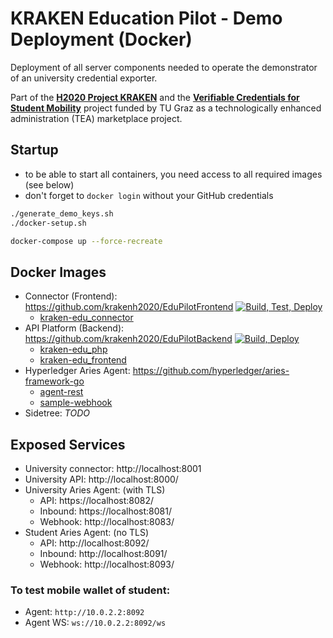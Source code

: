 # KRAKEN Education Pilot - Demo Deployment (Docker)

Deployment of all server components needed to operate the demonstrator of an university credential exporter.

Part of the [**H2020 Project KRAKEN**](https://krakenh2020.eu/) and the [**Verifiable Credentials for Student Mobility**](https://api.ltb.io/show/BLUOR) project funded by TU Graz 
as a technologically enhanced administration (TEA) marketplace project.


## Startup

* to be able to start all containers, you need access to all required images (see below)
* don't forget to `docker login` without your GitHub credentials

```bash
./generate_demo_keys.sh
./docker-setup.sh

docker-compose up --force-recreate
```


## Docker Images

* Connector (Frontend): https://github.com/krakenh2020/EduPilotFrontend [![Build, Test, Deploy](https://github.com/krakenh2020/EduPilotPrototype1/actions/workflows/test-and-deploy.yml/badge.svg)](https://github.com/krakenh2020/EduPilotPrototype1/actions/workflows/test-and-deploy.yml)
    - [kraken-edu_connector](https://github.com/krakenh2020/EduPilotFrontend/packages/629143)
* API Platform (Backend): https://github.com/krakenh2020/EduPilotBackend [![Build, Deploy](https://github.com/krakenh2020/EduPilotBackend/actions/workflows/docker.yml/badge.svg)](https://github.com/krakenh2020/EduPilotBackend/actions/workflows/docker.yml)
    - [kraken-edu_php](https://github.com/krakenh2020/EduPilotBackend/packages/629100)
    - [kraken-edu_frontend](https://github.com/krakenh2020/EduPilotBackend/packages/629067)
* Hyperledger Aries Agent: https://github.com/hyperledger/aries-framework-go
    - [agent-rest](https://github.com/krakenh2020/EduPilotFrontend/packages/666143)
    - [sample-webhook](https://github.com/krakenh2020/EduPilotFrontend/packages/666127) 
* Sidetree: *TODO*


## Exposed Services

* University connector: http://localhost:8001
* University API: http://localhost:8000/
* University Aries Agent: (with TLS)
    - API: https://localhost:8082/
    - Inbound: https://localhost:8081/
    - Webhook: http://localhost:8083/
* Student Aries Agent: (no TLS)
    - API: http://localhost:8092/
    - Inbound: http://localhost:8091/
    - Webhook: http://localhost:8093/


### To test mobile wallet of student:

* Agent: `http://10.0.2.2:8092`
* Agent WS: `ws://10.0.2.2:8092/ws`


